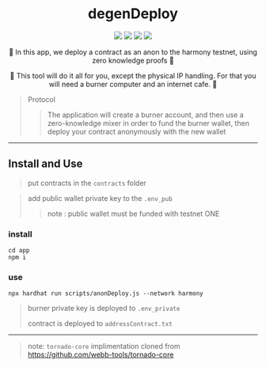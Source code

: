 
<h1 align="center">
  degenDeploy
</h1>

<p align="center">
  <img src="https://img.shields.io/badge/node-v16.14.0-orange"></img>
  <img src="https://img.shields.io/badge/npm-v8.3.1-pink"></img>
  <img src="https://img.shields.io/badge/circom-v2.0.3-blue"></img>
  <img src="https://img.shields.io/badge/rust-v1.59.0-green"></img>
</p>

<p align="center">🍄 In this app, we deploy a contract as an anon to the harmony testnet, using zero knowledge proofs 🍄</p>

<p align="center">🍄 This tool will do it all for you, except the physical IP handling. For that you will need a burner computer and an internet cafe. 🍄</p>

> Protocol 
> > The application will create a burner account, and then use a zero-knowledge mixer in order to fund the burner wallet, then deploy your contract anonymously with the new wallet

------------

## Install and Use

> put contracts in the `contracts` folder

> add public wallet private key to the `.env_pub`
> > note : public wallet must be funded with testnet ONE

### install

```
cd app
npm i
```

### use 

```
npx hardhat run scripts/anonDeploy.js --network harmony
```
> burner private key is deployed to `.env_private`
> 
> contract is deployed to `addressContract.txt`

------------

> note: `tornado-core` implimentation cloned from https://github.com/webb-tools/tornado-core
